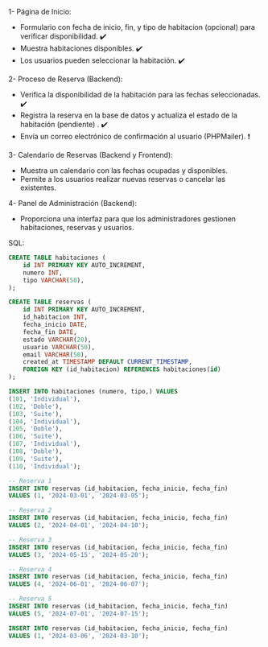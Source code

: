 1- Página de Inicio:

- Formulario con fecha de inicio, fin, y tipo de habitacion (opcional) para verificar disponibilidad. ✔️
- Muestra habitaciones disponibles. ✔️
- Los usuarios pueden seleccionar la habitación. ✔️

2- Proceso de Reserva (Backend):

- Verifica la disponibilidad de la habitación para las fechas seleccionadas. ✔️
- Registra la reserva en la base de datos y actualiza el estado de la habitación (pendiente) . ✔️
- Envía un correo electrónico de confirmación al usuario (PHPMailer). ❗

3- Calendario de Reservas (Backend y Frontend):

- Muestra un calendario con las fechas ocupadas y disponibles.
- Permite a los usuarios realizar nuevas reservas o cancelar las existentes.

4- Panel de Administración (Backend):

- Proporciona una interfaz para que los administradores gestionen habitaciones, reservas y usuarios.

SQL:

```sql
CREATE TABLE habitaciones (
    id INT PRIMARY KEY AUTO_INCREMENT,
    numero INT,
    tipo VARCHAR(50),
);

CREATE TABLE reservas (
    id INT PRIMARY KEY AUTO_INCREMENT,
    id_habitacion INT,
    fecha_inicio DATE,
    fecha_fin DATE,
    estado VARCHAR(20),
    usuario VARCHAR(50),
    email VARCHAR(50),
    created_at TIMESTAMP DEFAULT CURRENT_TIMESTAMP,
    FOREIGN KEY (id_habitacion) REFERENCES habitaciones(id)
);

INSERT INTO habitaciones (numero, tipo,) VALUES
(101, 'Individual'),
(102, 'Doble'),
(103, 'Suite'),
(104, 'Individual'),
(105, 'Doble'),
(106, 'Suite'),
(107, 'Individual'),
(108, 'Doble'),
(109, 'Suite'),
(110, 'Individual');

-- Reserva 1
INSERT INTO reservas (id_habitacion, fecha_inicio, fecha_fin)
VALUES (1, '2024-03-01', '2024-03-05');

-- Reserva 2
INSERT INTO reservas (id_habitacion, fecha_inicio, fecha_fin)
VALUES (2, '2024-04-01', '2024-04-10');

-- Reserva 3
INSERT INTO reservas (id_habitacion, fecha_inicio, fecha_fin)
VALUES (3, '2024-05-15', '2024-05-20');

-- Reserva 4
INSERT INTO reservas (id_habitacion, fecha_inicio, fecha_fin)
VALUES (4, '2024-06-01', '2024-06-07');

-- Reserva 5
INSERT INTO reservas (id_habitacion, fecha_inicio, fecha_fin)
VALUES (5, '2024-07-01', '2024-07-15');

INSERT INTO reservas (id_habitacion, fecha_inicio, fecha_fin)
VALUES (1, '2024-03-06', '2024-03-10');

```
